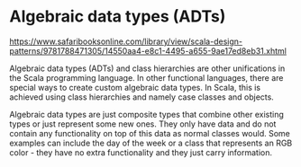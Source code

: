 # Algebraic data types (ADTs)

https://www.safaribooksonline.com/library/view/scala-design-patterns/9781788471305/14550aa4-e8c1-4495-a655-9ae17ed8eb31.xhtml

Algebraic data types (ADTs) and class hierarchies are other unifications in the Scala programming language. In other functional languages, there are special ways to create custom algebraic data types. In Scala, this is achieved using class hierarchies and namely case classes and objects.

Algebraic data types are just composite types that combine other existing types or just represent some new ones. They only have data and do not contain any functionality on top of this data as normal classes would. Some examples can include the day of the week or a class that represents an RGB color - they have no extra functionality and they just carry information.

